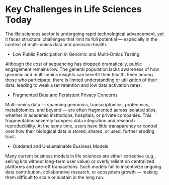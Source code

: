 
# Key Challenges in Life Sciences Today

The life sciences sector is undergoing rapid technological advancement, yet it faces structural challenges that limit its full potential — especially in the context of multi-omics data and precision health.

* Low Public Participation in Genomic and Multi-Omics Testing

Although the cost of sequencing has dropped dramatically, public engagement remains low. The general population lacks awareness of how genomic and multi-omics insights can benefit their health. Even among those who participate, there is limited understanding or utilization of their data, leading to weak user retention and low data activation rates.

* Fragmented Data and Persistent Privacy Concerns

Multi-omics data — spanning genomics, transcriptomics, proteomics, metabolomics, and beyond — are often fragmented across isolated silos, whether in academic institutions, hospitals, or private companies. This fragmentation severely hampers data integration and research reproducibility. At the same time, users have little transparency or control over how their biological data is stored, shared, or used, further eroding trust.

* Outdated and Unsustainable Business Models

Many current business models in life sciences are either extractive (e.g., selling kits without long-term user value) or overly reliant on centralized platforms and one-off transactions. Such models fail to incentivize ongoing data contribution, collaborative research, or ecosystem growth — making them difficult to scale or sustain in the long run.
